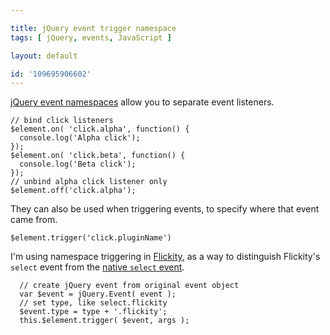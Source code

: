 ```yaml
---

title: jQuery event trigger namespace
tags: [ jQuery, events, JavaScript ]

layout: default

id: '109695906602'
---
```


[jQuery event namespaces](http://css-tricks.com/namespaced-events-jquery/) allow you to separate event listeners.

    // bind click listeners
    $element.on( 'click.alpha', function() {
      console.log('Alpha click');
    });
    $element.on( 'click.beta', function() {
      console.log('Beta click');
    });
    // unbind alpha click listener only
    $element.off('click.alpha');

They can also be used when triggering events, to specify where that event came from.

    $element.trigger('click.pluginName')

I'm using namespace triggering in [Flickity](http://flickity.metafizzy.co), as a way to distinguish Flickity's `select` event from the [native `select` event](https://developer.mozilla.org/en-US/docs/Web/Events/select).

      // create jQuery event from original event object
      var $event = jQuery.Event( event );
      // set type, like select.flickity
      $event.type = type + '.flickity';
      this.$element.trigger( $event, args );
